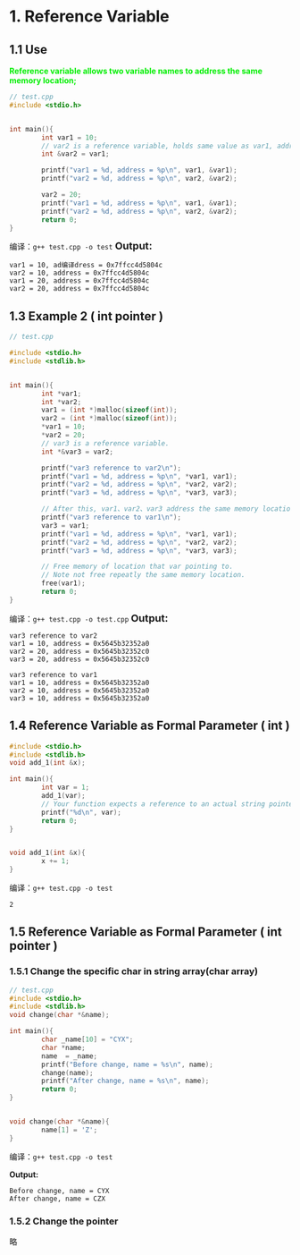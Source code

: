 # 1. Reference Variable
## 1.1 Use
<font color="gree"><b>Reference variable allows two variable names to address the same memory location;</b></font>

```c++
// test.cpp
#include <stdio.h>


int main(){
        int var1 = 10;
        // var2 is a reference variable, holds same value as var1, addresses same memoty location as var1
        int &var2 = var1;

        printf("var1 = %d, address = %p\n", var1, &var1);
        printf("var2 = %d, address = %p\n", var2, &var2);

        var2 = 20;
        printf("var1 = %d, address = %p\n", var1, &var1);
        printf("var2 = %d, address = %p\n", var2, &var2);
        return 0;
}
```
编译：`g++ test.cpp -o test`
<font size="4"><b>Output:</b></font>
```shell
var1 = 10, ad编译dress = 0x7ffcc4d5804c
var2 = 10, address = 0x7ffcc4d5804c
var1 = 20, address = 0x7ffcc4d5804c
var2 = 20, address = 0x7ffcc4d5804c
```

## 1.3 Example 2 ( int pointer )
```c++
// test.cpp

#include <stdio.h>
#include <stdlib.h>


int main(){
        int *var1;
        int *var2;
        var1 = (int *)malloc(sizeof(int));
        var2 = (int *)malloc(sizeof(int));
        *var1 = 10;
        *var2 = 20;
        // var3 is a reference variable.
        int *&var3 = var2;

        printf("var3 reference to var2\n");
        printf("var1 = %d, address = %p\n", *var1, var1);
        printf("var2 = %d, address = %p\n", *var2, var2);
        printf("var3 = %d, address = %p\n", *var3, var3);

        // After this, var1、var2、var3 address the same memory location
        printf("var3 reference to var1\n");
        var3 = var1;
        printf("var1 = %d, address = %p\n", *var1, var1);
        printf("var2 = %d, address = %p\n", *var2, var2);
        printf("var3 = %d, address = %p\n", *var3, var3);

        // Free memory of location that var pointing to.
        // Note not free repeatly the same memory location.
        free(var1);
        return 0;
}
```
编译：`g++ test.cpp -o test.cpp`
<font size="4"><b>Output:</b></font>
```shell
var3 reference to var2
var1 = 10, address = 0x5645b32352a0
var2 = 20, address = 0x5645b32352c0
var3 = 20, address = 0x5645b32352c0

var3 reference to var1
var1 = 10, address = 0x5645b32352a0
var2 = 10, address = 0x5645b32352a0
var3 = 10, address = 0x5645b32352a0
```

## 1.4 Reference Variable as Formal Parameter ( int )
```c++
#include <stdio.h>
#include <stdlib.h>
void add_1(int &x);

int main(){
        int var = 1;
        add_1(var);
        // Your function expects a reference to an actual string pointer in the calling scope, not an anonymous string pointer.
        printf("%d\n", var);
        return 0;
}


void add_1(int &x){
        x += 1;
}
```
编译：`g++ test.cpp -o test`
```shell
2
```

## 1.5 Reference Variable as Formal Parameter ( int pointer )
### 1.5.1 Change the specific char in string array(char array)
```c++
// test.cpp
#include <stdio.h>
#include <stdlib.h>
void change(char *&name);

int main(){
        char _name[10] = "CYX";
        char *name;
        name  = _name;
        printf("Before change, name = %s\n", name);
        change(name);
        printf("After change, name = %s\n", name);
        return 0;
}


void change(char *&name){
        name[1] = 'Z';
}
```
编译：`g++ test.cpp -o test`

<font><b>Output:</b></font>
```shell
Before change, name = CYX
After change, name = CZX
```

### 1.5.2 Change the pointer
略